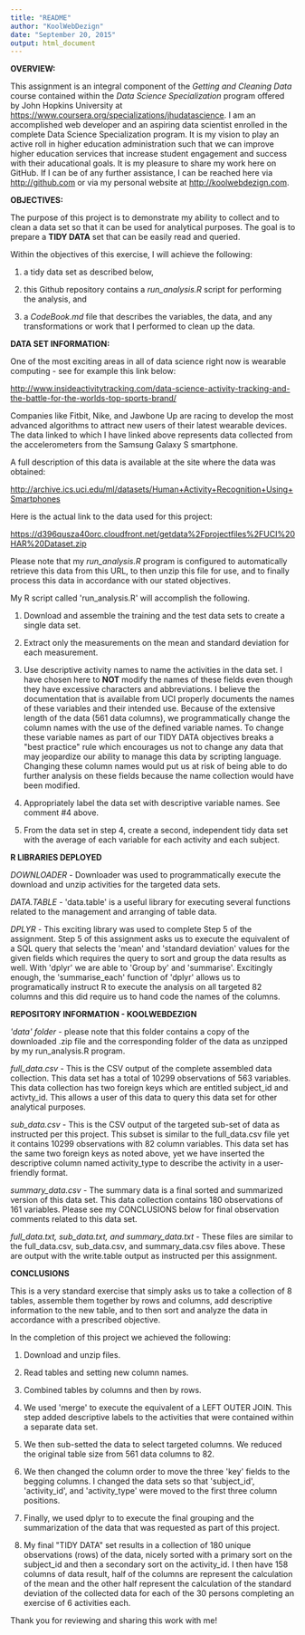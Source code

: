 ```yaml
---
title: "README"
author: "KoolWebDezign"
date: "September 20, 2015"
output: html_document
---
```


**OVERVIEW:**

This assignment is an integral component of the *Getting and Cleaning Data* course contained within the *Data Science Specialization* program offered by John Hopkins University at <https://www.coursera.org/specializations/jhudatascience>. I am an accomplished web developer and an aspiring data scientist enrolled in the complete Data Science Specialization program.  It is my vision to play an active roll in higher education administration such that we can improve higher education services that increase student engagement and success with their aducational goals. It is my pleasure to share my work here on GitHub. If I can be of any further assistance, I can be reached here via <http://github.com> or via my personal website at <http://koolwebdezign.com>.

**OBJECTIVES:**

The purpose of this project is to demonstrate my ability to collect and to clean a data set so that it can be used for analytical purposes. The goal is to prepare a **TIDY DATA** set that can be easily read and queried.

Within the objectives of this exercise, I will achieve the following:

1. a tidy data set as described below,

2. this Github repository contains a *run_analysis.R* script for performing the analysis, and 

3. a *CodeBook.md* file that describes the variables, the data, and any transformations or work that I performed to clean up the data.

**DATA SET INFORMATION:**

One of the most exciting areas in all of data science right now is wearable computing - see for example this link below:

<http://www.insideactivitytracking.com/data-science-activity-tracking-and-the-battle-for-the-worlds-top-sports-brand/> 

Companies like Fitbit, Nike, and Jawbone Up are racing to develop the most advanced algorithms to attract new users of their latest wearable devices. The data linked to which I have linked above represents data collected from the accelerometers from the Samsung Galaxy S smartphone. 

A full description of this data is available at the site where the data was obtained:

<http://archive.ics.uci.edu/ml/datasets/Human+Activity+Recognition+Using+Smartphones>

Here is the actual link to the data used for this project:

<https://d396qusza40orc.cloudfront.net/getdata%2Fprojectfiles%2FUCI%20HAR%20Dataset.zip>

Please note that my *run_analysis.R* program is configured to automatically retrieve this data from this URL, to then unzip this file for use, and to finally process this data in accordance with our stated objectives.

My R script called 'run_analysis.R' will accomplish the following. 

1. Download and assemble the training and the test data sets to create a single data set.
    
2. Extract only the measurements on the mean and standard deviation for each measurement. 

3. Use descriptive activity names to name the activities in the data set.  I have chosen here to **NOT** modify the names of these fields even though they have excessive characters and abbreviations.  I believe the documentation that is available from UCI properly documents the names of these variables and their intended use.  Because of the extensive length of the data (561 data columns), we programmatically change the column names with the use of the defined variable names.  To change these variable names as part of our TIDY DATA objectives breaks a "best practice" rule which encourages us not to change any data that may jeopardize our ability to manage this data by scripting language.  Changing these column names would put us at risk of being able to do further analysis on these fields because the name collection would have been modified.

4. Appropriately label the data set with descriptive variable names.  See comment #4 above. 

5. From the data set in step 4, create a second, independent tidy data set with the average of each variable for each activity and each subject.

**R LIBRARIES DEPLOYED**

*DOWNLOADER* - Downloader was used to programmatically execute the download and unzip activities for the targeted data sets.

*DATA.TABLE* - 'data.table' is a useful library for executing several functions related to the management and arranging of table data.

*DPLYR* - This exciting library was used to complete Step 5 of the assignment.  Step 5 of this assignment asks us to execute the equivalent of a SQL query that selects the 'mean' and 'standard deviation' values for the given fields which requires the query to sort and group the data results as well.  With 'dplyr' we are able to 'Group by' and 'summarise'.  Excitingly enough, the 'summarise_each' function of 'dplyr' allows us to programatically instruct R to execute the analysis on all targeted 82 columns and this did require us to hand code the names of the columns.

**REPOSITORY INFORMATION - KOOLWEBDEZIGN**

*'data' folder* - please note that this folder contains a copy of the downloaded .zip file and the corresponding folder of the data as unzipped by my run_analysis.R program.

*full_data.csv* - This is the CSV output of the complete assembled data collection.  This data set has a total of 10299 observations of 563 variables.  This data collection has two foreign keys which are entitled subject_id and activty_id.  This allows a user of this data to query this data set for other analytical purposes.

*sub_data.csv* - This is the CSV output of the targeted sub-set of data as instructed per this project.  This subset is similar to the full_data.csv file yet it contains 10299 observations with 82 column variables.  This data set has the same two foreign keys as noted above, yet we have inserted the descriptive column named activity_type to describe the activity in a user-friendly format.

*summary_data.csv* - The summary data is a final sorted and summarized version of this data set.  This data collection contains 180 observations of 161 variables. Please see my CONCLUSIONS below for final observation comments related to this data set. 

*full_data.txt, sub_data.txt, and summary_data.txt* - These files are similar to the full_data.csv, sub_data.csv, and summary_data.csv files above.  These are output with the write.table output as instructed per this assignment.

**CONCLUSIONS**

This is a very standard exercise that simply asks us to take a collection of 8 tables, assemble them together by rows and columns, add descriptive information to the new table, and to then sort and analyze the data in accordance with a prescribed objective.

In the completion of this project we achieved the following:

1. Download and unzip files.

2. Read tables and setting new column names.

3. Combined tables by columns and then by rows.

4. We used 'merge' to execute the equivalent of a LEFT OUTER JOIN.  This step added descriptive labels to the activities that were contained within a separate data set.

5. We then sub-setted the data to select targeted columns.  We reduced the original table size from 561 data columns to 82.

6. We then changed the column order to move the three 'key' fields to the begging columns.  I changed the data sets so that 'subject_id', 'activity_id', and 'activity_type' were moved to the first three column positions.

7. Finally, we used dplyr to to execute the final grouping and the summarization of the data that was requested as part of this project.

8. My final "TIDY DATA" set results in a collection of 180 unique observations (rows) of the data, nicely sorted with a primary sort on the subject_id and then a secondary sort on the activity_id.  I then have 158 columns of data result, half of the columns are represent the calculation of the mean and the other half represent the calculation of the standard deviation of the collected data for each of the 30 persons completing an exercise of 6 activities each.  


Thank you for reviewing and sharing this work with me!



